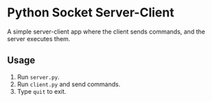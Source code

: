# Python Socket Server-Client

A simple server-client app where the client sends commands, and the server executes them.

## Usage
1. Run `server.py`.
2. Run `client.py` and send commands.
3. Type `quit` to exit.
